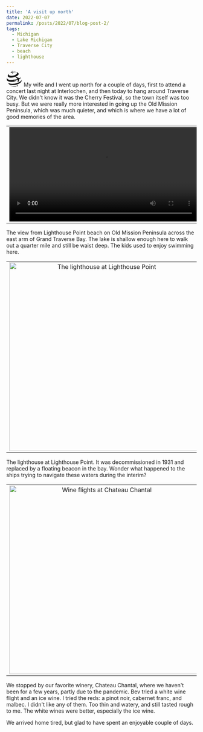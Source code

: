 ```yaml
---
title: 'A visit up north'
date: 2022-07-07
permalink: /posts/2022/07/blog-post-2/
tags:
  - Michigan
  - Lake Michigan
  - Traverse City
  - beach
  - lighthouse 
---
```



<p><svg xmlns="http://www.w3.org/2000/svg" aria-hidden="true" role="img" width="3em" height="3em" preserveAspectRatio="xMidYMid meet" viewBox="0 0 24 24"><path fill="currentColor" d="M2.609 6.266c.183-.246.424-.579.617-.817c.578-.656.653-.742 1.179-1.227c.156-.128.341-.282.522-.427c-1.335 1.13-1.505 2.381-.28 3.154c-.002 0-.002 0-.002.002c1.713 1.032 5.467.809 8.429-.513c2.869-1.28 3.928-3.111 2.512-4.199c-1.243-.233-2.725-.26-4.293-.05l-.163-.269l.135-.446c.922-.083 1.798-.063 2.554.066c.183.031.424.084.604.122c.348.085.537.136.764.209c.232.069.43.138.775.266c.338.133.484.193.755.328a8.308 8.308 0 0 1 .883.469c2.256 1.419.853 4.008-3.128 5.782c-3.97 1.768-9.029 2.046-11.296.644c-.001-.002-.004-.004-.01-.006h.004c-1.238-.784-1.368-1.922-.561-3.088zm10.329 9.92l-.032-1.594l-1.133-1.26c-3.743.848-7.422.666-9.468-.539c-.007-.008-.024-.016-.031-.024C1.116 12.056.83 11.136.917 10.136c-.271 1.463-.293 1.991-.254 3.243c.048.784.501 1.507 1.412 2.077l.007.008c2.181 1.356 6.725 1.65 10.856.722zm4.725 1.825c-5.283 2.119-11.895 2.244-14.767.283a8.195 8.195 0 0 0 1.252 2.098c2.636 1.8 8.705 1.685 13.552-.26c2.837-1.137 4.627-2.65 5.097-4.068l.132-.427c.313-1.082.372-1.983.422-2.785c-.057 1.741-2.108 3.721-5.688 5.159zM6.001 22.092c.166.158.688.799 3.333 1.507c.715.158 2.515.665 5.84-.072l.02-.303l-.263-.412c-3.085.73-6.512.486-8.93-.72zm7.634-12.609l2.809 2.129s.601.433.034.737c-.565.301-2.016 1.038-2.016 1.038l-1.433-.535l-.719.32l1.268 1.101l.01 1.713l.745-.331l.494-1.447s1.517-.584 2.119-.804c.605-.215.524.521.524.521l-.298 3.511l.99-.44l1.63-4.737s.864-.42 1.472-.789c.607-.369.815-.981.815-.981s-.592-.255-1.274-.05c-.682.203-1.571.565-1.571.565l-4.612-1.959l-.987.438zM7.692 2.747l1.907 1.519l.521-.078l-1.038-1.363s-.226-.282.078-.349c.306-.068 1.08-.226 1.08-.226l.582.465l.392-.058l-.444-.706l.234-.783l-.379.055l-.449.596s-.788.074-1.098.1c-.312.024-.178-.311-.178-.311L9.498 0l-.524.077l-1.38 2.009s-.46.084-.793.179c-.334.094-.51.352-.51.352s.245.198.59.191c.348-.007.811-.061.811-.061zm9.425 19.518l-1.234-.645l-.284.099l.731.654s.156.133-.008.204c-.164.07-.582.242-.582.242l-.345-.154l-.205.074l.287.306l-.028.447l.214-.074l.16-.363s.434-.129.607-.175c.172-.047.133.155.133.155L16.4 24l.285-.099l.559-1.276s.247-.097.424-.186s.247-.253.247-.253s-.157-.086-.351-.043c-.195.041-.447.122-.447.122z"/></svg>
My wife and I went up north for a couple of days, first to attend a concert last night at Interlochen, and then today to hang around Traverse City. We didn't know it was the Cherry Festival, so the town itself was too busy. But we were really more interested in going up the Old Mission Peninsula, which was much quieter, and which is where we have a lot of good memories of the area.</p>

<table border="0" width="700">
<td align="center" valign="center">
<video width="500" controls controlsList="nodownload"> <source src="/images/2022-07-07LighthousePoint1.MP4" type="video/mp4"></video>
</td>
</table>
<p>The view from Lighthouse Point beach on Old Mission Peninsula across the east arm of Grand Traverse Bay. The lake is shallow enough here to walk out a quarter mile and still be waist deep. The kids used to enjoy swimming here.</p>
  
<table border="0" width="700">
<td align="center" valign="center">
<img src="/images/2022-07-7LighthousePoint5.JPG" alt="The lighthouse at Lighthouse Point" width="500">
</td>
</table>
<p>The lighthouse at Lighthouse Point. It was decommissioned in 1931 and replaced by a floating beacon in the bay. Wonder what happened to the ships trying to navigate these waters during the interim?</p>

<table border="0" width="700">
<td align="center" valign="center"> 
<img src="/images/2022-07-07ChateauChantal1.JPG" alt="Wine flights at Chateau Chantal" width="500">
</td>
</table>
<p>We stopped by our favorite winery, Chateau Chantal, where we haven't been for a few years, partly due to the pandemic. Bev tried a white wine flight and an ice wine. I tried the reds: a pinot noir, cabernet franc, and malbec. I didn't like any of them. Too thin and watery, and still tasted rough to me. The white wines were better, especially the ice wine.</p>
  
We arrived home tired, but glad to have spent an enjoyable couple of days.